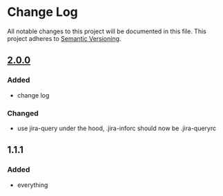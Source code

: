 # Change Log
All notable changes to this project will be documented in this file.
This project adheres to [Semantic Versioning](http://semver.org/).

## [2.0.0]
### Added
- change log

### Changed
- use jira-query under the hood, .jira-inforc should now be .jira-queryrc

## 1.1.1
### Added
- everything

[Unreleased]: https://github.com/classflow/jira-info/compare/2.0.0...HEAD
[2.0.0]: https://github.com/classflow/jira-info
